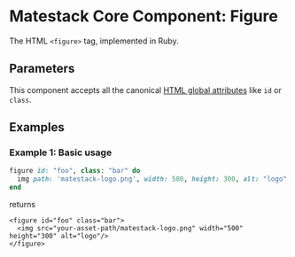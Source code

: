 # Matestack Core Component: Figure

The HTML `<figure>` tag, implemented in Ruby.

## Parameters

This component accepts all the canonical [HTML global attributes](https://www.w3schools.com/tags/ref_standardattributes.asp) like `id` or `class`.

## Examples

### Example 1: Basic usage

```ruby
figure id: "foo", class: "bar" do
  img path: 'matestack-logo.png', width: 500, height: 300, alt: "logo"
end
```

returns

```markup
<figure id="foo" class="bar">
  <img src="your-asset-path/matestack-logo.png" width="500" height="300" alt="logo"/>
</figure>
```

